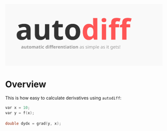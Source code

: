 [![autodiff](art/autodiff-header.svg)](https://github.com/reaktoro/autodiff)

# Overview

This is how easy to calculate derivatives using `autodiff`:

```cpp
var x = 10;
var y = f(x);

double dydx = grad(y, x);
```
